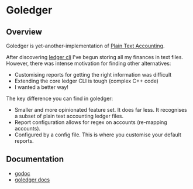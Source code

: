 
# Goledger

## Overview

Goledger is yet-another-implementation of [Plain Text Accounting](https://plaintextaccounting.org/).

After discovering [ledger cli](https://ledger-cli.org) I've begun storing all my finances in text files.
However, there was intense motivation for finding other alternatives:
  * Customising reports for getting the right information was difficult
  * Extending the core ledger CLI is tough (complex C++ code)
  * I wanted a better way!

The key difference you can find in goledger:
 * Smaller and more opinionated feature set. It does far less. It recognises a subset of
   plain text accounting ledger files.
 * Report configuration allows for regex on accounts (re-mapping accounts).
 * Configured by a config file. This is where you customise your default reports.

## Documentation
 * [godoc](https://godoc.org/github.com/mescanne/goledger)
 * [goledger docs](docs/goledger.md)

